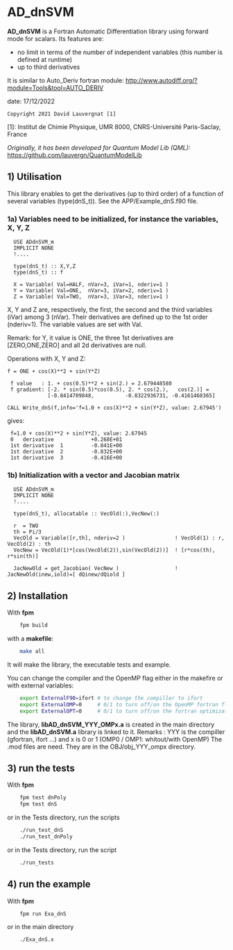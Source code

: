# AD_dnSVM

 **AD_dnSVM** is a Fortran Automatic Differentiation library using forward mode for scalars.
 Its features are:

- no limit in terms of the number of independent variables (this number is defined at runtime)
- up to third derivatives

It is similar to Auto_Deriv fortran module:
      <http://www.autodiff.org/?module=Tools&tool=AUTO_DERIV>

date: 17/12/2022

    Copyright 2021 David Lauvergnat [1]

[1]: Institut de Chimie Physique, UMR 8000, CNRS-Université Paris-Saclay, France

*Originally, it has been developed for Quantum Model Lib (QML):* <https://github.com/lauvergn/QuantumModelLib>

## 1) Utilisation

This library enables to get the derivatives (up to third order) of a function of several variables (type(dnS_t)).
See the APP/Example_dnS.f90 file.

### 1a) Variables need to be initialized, for instance the variables, X, Y, Z

```Fortran
  USE ADdnSVM_m
  IMPLICIT NONE
  !....

  type(dnS_t) :: X,Y,Z
  type(dnS_t) :: f

  X = Variable( Val=HALF, nVar=3, iVar=1, nderiv=1 )
  Y = Variable( Val=ONE,  nVar=3, iVar=2, nderiv=1 )
  Z = Variable( Val=TWO,  nVar=3, iVar=3, nderiv=1 )
```

X, Y and Z are, respectively, the first, the second and the third variables (iVar) among 3 (nVar).
Their derivatives are defined up to the 1st order (nderiv=1).
The variable values are set with Val.

Remark: for Y, it value is ONE, the three 1st derivatives are [ZERO,ONE,ZERO] and all 2d derivatives are null.

Operations with X, Y and Z:

```Fortran
f = ONE + cos(X)**2 + sin(Y*Z)
````

```Text
 f value   : 1. + cos(0.5)**2 + sin(2.) = 2.679448580
 f gradient: [-2. * sin(0.5)*cos(0.5), 2. * cos(2.),   cos(2.)] =
             [-0.8414709848,          -0.8322936731, -0.4161468365]
````

```Fortran
CALL Write_dnS(f,info='f=1.0 + cos(X)**2 + sin(Y*Z), value: 2.67945')
```

gives:

```Text
 f=1.0 + cos(X)**2 + sin(Y*Z), value: 2.67945
 0   derivative            +0.268E+01
 1st derivative  1         -0.841E+00
 1st derivative  2         -0.832E+00
 1st derivative  3         -0.416E+00
 ```

### 1b) Initialization with a vector and Jacobian matrix

```Fortran
  USE ADdnSVM_m
  IMPLICIT NONE
  !....

  type(dnS_t), allocatable :: VecOld(:),VecNew(:)

  r  = TWO
  th = Pi/3
  VecOld = Variable([r,th], nderiv=2 )                ! VecOld(1) : r, VecOld(2) : th
  VecNew = VecOld(1)*[cos(VecOld(2)),sin(VecOld(2))]  ! [r*cos(th), r*sin(th)]

  JacNewOld = get_Jacobian( VecNew )                  ! JacNewOld(inew,iold)=[ dQinew/dQiold ]
```

## 2) Installation
With **fpm**

```bash
    fpm build
```

with a **makefile**:

```bash
    make all
```

It will make the library, the executable tests and example.

You can change the compiler and the OpenMP flag either in the makefire or with external variables:

```bash
    export ExternalF90=ifort # to change the compiller to ifort
    export ExternalOMP=0     # 0/1 to turn off/on the OpenMP fortran flag.
    export ExternalOPT=0     # 0/1 to turn off/on the fortran optimization.
```

The library, **libAD_dnSVM_YYY_OMPx.a** is created in the main directory and the **libAD_dnSVM.a** library is linked to it.
Remarks : YYY is the compiller (gfortran, ifort ...) and x is 0 or 1 (OMP0 / OMP1: whitout/with OpenMP)
The .mod files are need. They are in the OBJ/obj_YYY_ompx directory.

## 3) run the tests

With **fpm**

```bash
    fpm test dnPoly
    fpm test dnS
```

or in the Tests directory, run the scripts

```bash
    ./run_test_dnS
    ./run_test_dnPoly
```

or in the Tests directory, run the script

```bash
    ./run_tests
```

## 4) run the example

With **fpm**

```bash
    fpm run Exa_dnS
````

or in the main directory

```bash
    ./Exa_dnS.x
```
